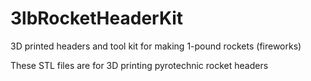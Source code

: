 # 3lbRocketHeaderKit

3D printed headers and tool kit for making 1-pound rockets (fireworks)

These STL files are for 3D printing pyrotechnic rocket headers
